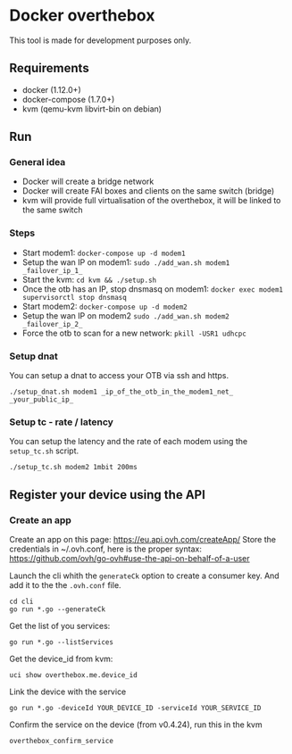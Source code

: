 # Docker overthebox

This tool is made for development purposes only.


## Requirements

* docker (1.12.0+)
* docker-compose (1.7.0+)
* kvm (qemu-kvm libvirt-bin on debian)

## Run

### General idea

* Docker will create a bridge network
* Docker will create FAI boxes and clients on the same switch (bridge)
* kvm will provide full virtualisation of the overthebox, it will be linked to the same switch

### Steps

* Start modem1: ```docker-compose up -d modem1```
* Setup the wan IP on modem1: ```sudo ./add_wan.sh modem1 _failover_ip_1_```
* Start the kvm: ```cd kvm && ./setup.sh```
* Once the otb has an IP, stop dnsmasq on modem1: ```docker exec modem1 supervisorctl stop dnsmasq```
* Start modem2: ```docker-compose up -d modem2```
* Setup the wan IP on modem2 ```sudo ./add_wan.sh modem2 _failover_ip_2_```
* Force the otb to scan for a new network: ```pkill -USR1 udhcpc```

### Setup dnat

You can setup a dnat to access your OTB via ssh and https.

```
./setup_dnat.sh modem1 _ip_of_the_otb_in_the_modem1_net_ _your_public_ip_
```

### Setup tc - rate / latency

You can setup the latency and the rate of each modem using the ```setup_tc.sh``` script.

```
./setup_tc.sh modem2 1mbit 200ms
```

## Register your device using the API

### Create an app

Create an app on this page: https://eu.api.ovh.com/createApp/
Store the credentials in ~/.ovh.conf, here is the proper syntax: https://github.com/ovh/go-ovh#use-the-api-on-behalf-of-a-user

Launch the cli whith the ```generateCk``` option to create a consumer key. And add it to the the ```.ovh.conf``` file.

```
cd cli
go run *.go --generateCk
```

Get the list of you services:


```
go run *.go --listServices
```


Get the device_id from kvm:

```
uci show overthebox.me.device_id
```

Link the device with the service

```
go run *.go -deviceId YOUR_DEVICE_ID -serviceId YOUR_SERVICE_ID
```

Confirm the service on the device (from v0.4.24), run this in the kvm

```
overthebox_confirm_service
```
